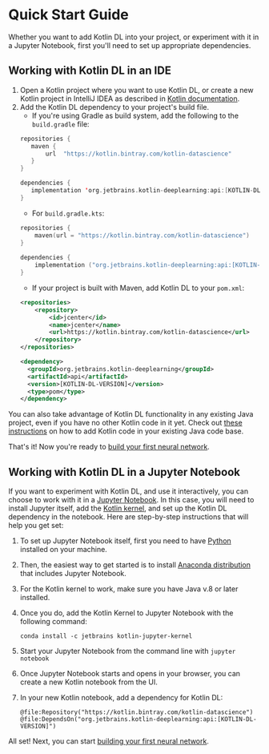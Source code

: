 # Quick Start Guide

Whether you want to add Kotlin DL into your project, or experiment with it in a Jupyter Notebook, first you'll need to 
set up appropriate dependencies.  

## Working with Kotlin DL in an IDE
1. Open a Kotlin project where you want to use Kotlin DL, or create a new Kotlin project in IntelliJ IDEA as described 
in [Kotlin documentation](https://kotlinlang.org/docs/tutorials/jvm-get-started.html).
2. Add the Kotlin DL dependency to your project's build file. 
    * If you're using Gradle as build system, add the following to the `build.gradle` file:
    ```kotlin
   repositories {
       maven {
           url  "https://kotlin.bintray.com/kotlin-datascience"
       }
   }
   
   dependencies {
       implementation 'org.jetbrains.kotlin-deeplearning:api:[KOTLIN-DL-VERSION]'
   }
    ```  
   * For `build.gradle.kts`: 
   ```kotlin
   repositories {
       maven(url = "https://kotlin.bintray.com/kotlin-datascience")
   }
       
   dependencies {
       implementation ("org.jetbrains.kotlin-deeplearning:api:[KOTLIN-DL-VERSION]")
   }
   ```   
   * If your project is built with Maven, add Kotlin DL to your `pom.xml`: 
   ```xml
   <repositories>
       <repository>
           <id>jcenter</id>
           <name>jcenter</name>
           <url>https://kotlin.bintray.com/kotlin-datascience</url>
       </repository>
   </repositories>
   
   <dependency>
     <groupId>org.jetbrains.kotlin-deeplearning</groupId>
     <artifactId>api</artifactId>
     <version>[KOTLIN-DL-VERSION]</version>
     <type>pom</type>
   </dependency>
   ```
 
You can also take advantage of Kotlin DL functionality in any existing Java project, even if you have no other Kotlin 
code in it yet. Check out [these instructions](https://kotlinlang.org/docs/tutorials/mixing-java-kotlin-intellij.html#adding-kotlin-source-code-to-an-existing-java-project) 
on how to add Kotlin code  in your existing Java code base. 
  
That's it! Now you're ready to [build your first neural network](create_your_first_nn.md). 

## Working with Kotlin DL in a Jupyter Notebook
If you want to experiment with Kotlin DL, and use it interactively, you can choose to work with it in 
a [Jupyter Notebook](https://jupyter.org). In this case, you will need to install Jupyter itself, add the 
[Kotlin kernel](https://github.com/Kotlin/kotlin-jupyter), and set up the Kotlin DL dependency in the notebook. 
Here are step-by-step instructions that will help you get set:

1. To set up Jupyter Notebook itself, first you need to have [Python](https://www.python.org/) installed on your machine. 
2. Then, the easiest way to get started is to install [Anaconda distribution](https://www.anaconda.com/products/individual) that includes Jupyter Notebook. 
3. For the Kotlin kernel to work, make sure you have Java v.8 or later installed. 
4. Once you do, add the Kotlin Kernel to Jupyter Notebook with the following command: 

    ```conda install -c jetbrains kotlin-jupyter-kernel```
5. Start your Jupyter Notebook from the command line with `jupyter notebook`
6. Once Jupyter Notebook starts and opens in your browser, you can create a new Kotlin notebook from the UI. 
7. In your new Kotlin notebook, add a dependency for Kotlin DL:
    ```
   @file:Repository("https://kotlin.bintray.com/kotlin-datascience")
   @file:DependsOn("org.jetbrains.kotlin-deeplearning:api:[KOTLIN-DL-VERSION]")
   ```

All set! Next, you can start [building your first neural network](create_your_first_nn.md).
 
